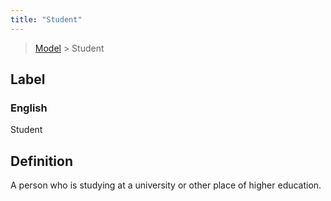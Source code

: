```yaml
---
title: "Student"
---
```


> [Model](../../) > Student

## Label

### English
Student


## Definition
A person who is studying at a university or other place of higher education. 


    
